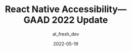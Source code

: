 ---
author: at_fresh_dev
date: 2022-05-19
permalink: false
publisher: reactnative
tags:
  - react
  - accessibility
target_url: https://reactnative.dev/blog/2022/05/19/GAAD-2022-update
title: React Native Accessibility—GAAD 2022 Update
---